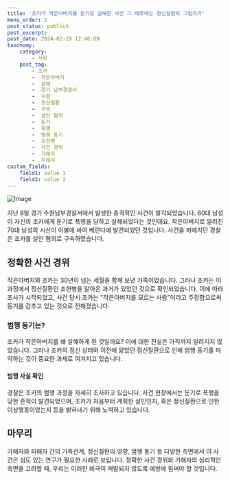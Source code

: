 ```yaml
---
title: '조카가 작은아버지를 둔기로 살해한 사건 그 배후에는 정신질환의 그림자가'
menu_order: 1
post_status: publish
post_excerpt: 
post_date: 2024-02-19 12:46:09
taxonomy:
    category:
        - 사회
    post_tag:
        - 조카
        -  작은아버지
        -  살해
        -  경기 남부경찰서
        -  수원
        -  정신질환
        -  구속
        -  살인 혐의
        -  둔기
        -  폭행
        -  범행 동기
        -  조현병
        -  사건 경위
        -  가해자
        -  피해자
custom_fields:
    field1: value 1
    field2: value 2
---
```


![Image](https://imgnews.pstatic.net/image/437/2024/02/13/0000379360_001_20240213090401525.jpg?type=w647)

지난 8일 경기 수원남부경찰서에서 발생한 충격적인 사건이 발각되었습니다. 60대 남성이 자신의 조카에게 둔기로 폭행을 당하고 살해되었다는 것인데요. 작은아버지로 알려진 70대 남성의 시신이 이불에 싸여 베란다에 발견되었던 것입니다. 사건을 파헤치던 경찰은 조카를 살인 혐의로 구속하였습니다.
## 정확한 사건 경위
작은아버지와 조카는 30년이 넘는 세월을 함께 보낸 가족이었습니다. 그러나 조카는 이 과정에서 정신질환인 조현병을 앓아온 과거가 있었던 것으로 확인되었습니다. 이에 따라 조사가 시작되었고, 사건 당시 조카는 "작은아버지를 모르는 사람"이라고 주장함으로써 동기를 감추고 있는 것으로 전해졌습니다.
### 범행 동기는?
조카가 작은아버지를 왜 살해하게 된 것일까요? 이에 대한 진실은 아직까지 알려지지 않았습니다. 그러나 조카의 정신 상태와 이전에 앓았던 정신질환으로 인해 범행 동기를 파악하는 것이 중요한 과제로 여겨지고 있습니다.
#### 범행 사실 확인
경찰은 조카의 범행 과정을 자세히 조사하고 있습니다. 사건 현장에서는 둔기로 폭행을 당한 흔적이 발견되었으며, 조카가 처음부터 계획한 살인인지, 혹은 정신질환으로 인한 이상행동이었는지 등을 밝혀내기 위해 노력하고 있습니다.
## 마무리
가해자와 피해자 간의 가족관계, 정신질환의 영향, 범행 동기 등 다양한 측면에서 이 사건은 심도 있는 연구가 필요한 사례로 보입니다. 정확한 사건 경위와 가해자의 심리적인 측면을 고려할 때, 우리는 이러한 비극이 재발되지 않도록 예방에 힘써야 할 것입니다.
